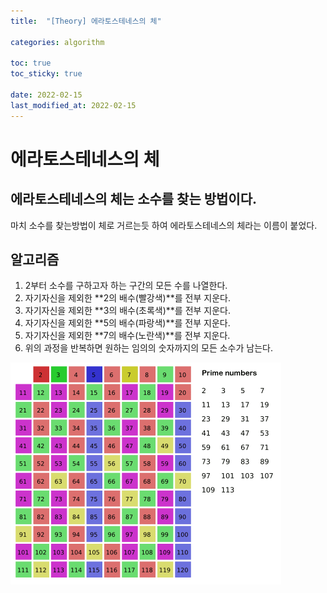 ```yaml
---
title:  "[Theory] 에라토스테네스의 체"

categories: algorithm

toc: true
toc_sticky: true

date: 2022-02-15
last_modified_at: 2022-02-15
---
```


# 에라토스테네스의 체

## 에라토스테네스의 체는 소수를 찾는 방법이다.
마치 소수를 찾는방법이 체로 거르는듯 하여 에라토스테네스의 체라는 이름이 붙었다.

## 알고리즘

1. 2부터 소수를 구하고자 하는  구간의 모든 수를 나열한다.
2. 자기자신을 제외한 **2의 배수(빨강색)**를 전부 지운다.
3. 자기자신을 제외한 **3의 배수(초록색)**를 전부 지운다.
4. 자기자신을 제외한 **5의 배수(파랑색)**를 전부 지운다.
5. 자기자신을 제외한 **7의 배수(노란색)**를 전부 지운다.
6. 위의 과정을 반복하면 원하는 임의의 숫자까지의 모든 소수가 남는다.

![에라토스테네스의체](/assets/image/2022/2022-02-15/eratos.png )
